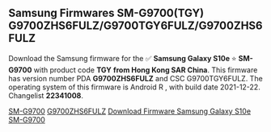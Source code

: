 <h2>Samsung Firmwares SM-G9700(TGY) G9700ZHS6FULZ/G9700TGY6FULZ/G9700ZHS6FULZ</h2>
Download the Samsung firmware for the ✅ <strong>Samsung Galaxy S10e </strong> ⭐ <strong>SM-G9700</strong> with product code <strong>TGY</strong> <strong> from Hong Kong SAR China</strong>. This firmware has version number PDA <strong>G9700ZHS6FULZ</strong> and CSC G9700TGY6FULZ. The operating system of this firmware is Android R , with build date 2021-12-22. Changelist <strong>22341008</strong>.

[SM-G9700](https://samfirm.shop/samsung/model/SM-G9700)
[G9700ZHS6FULZ](https://samfirm.shop/samsung/pda/G9700ZHS6FULZ)
[Download Firmware Samsung Galaxy S10e SM-G9700](https://samfirm.shop/samsung/firmware/484795)
